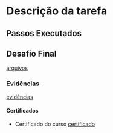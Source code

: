 # Descrição da tarefa


## Passos Executados


## Desafio Final
[arquivos]()

### Evidências
[evidências]()

#### Certificados
- Certificado do curso
[certificado]()